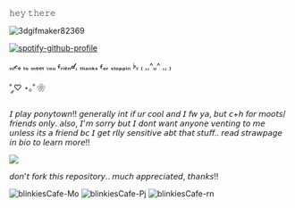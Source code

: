 𝚑𝚎𝚢 𝚝𝚑𝚎𝚛𝚎 

![3dgifmaker82369](https://github.com/user-attachments/assets/0cda87cf-2a77-44e1-92c6-776d4d0561dc)


[![spotify-github-profile](https://spotify-github-profile.kittinanx.com/api/view?uid=31newi2imqx6oawnonuoik5iytmi&cover_image=true&theme=natemoo-re&show_offline=true&background_color=eae6e6&interchange=false&bar_color=c7d1dc&bar_color_cover=false)](https://github.com/kittinan/spotify-github-profile) 


ₙᵢ𝓬ₑ ₜₒ ₘₑₑₜ ᵧₒᵤ ᵳᵣᵢₑₙ𝓭, ₜₕₐₙₖₛ ᵳₒᵣ ₛₜₒₚₚᵢₙ ♭ᵧ ₍ ,,^ᵤ^ ,, ₎

˚ ༘♡ ⋆｡˚ ❀ 

𝘐 𝘱𝘭𝘢𝘺 𝘱𝘰𝘯𝘺𝘵𝘰𝘸𝘯!! 𝘨𝘦𝘯𝘦𝘳𝘢𝘭𝘭𝘺 𝘪𝘯𝘵 𝘪𝘧 𝘶𝘳 𝘤𝘰𝘰𝘭 𝘢𝘯𝘥 𝘐 𝘧𝘸 𝘺𝘢, 𝘣𝘶𝘵 𝘤+𝘩 𝘧𝘰𝘳 𝘮𝘰𝘰𝘵𝘴/𝘧𝘳𝘪𝘦𝘯𝘥𝘴 𝘰𝘯𝘭𝘺. 𝘢𝘭𝘴𝘰, 𝘐'𝘮 𝘴𝘰𝘳𝘳𝘺 𝘣𝘶𝘵 𝘐 𝘥𝘰𝘯𝘵 𝘸𝘢𝘯𝘵 𝘢𝘯𝘺𝘰𝘯𝘦 𝘷𝘦𝘯𝘵𝘪𝘯𝘨 𝘵𝘰 𝘮𝘦 𝘶𝘯𝘭𝘦𝘴𝘴 𝘪𝘵𝘴 𝘢 𝘧𝘳𝘪𝘦𝘯𝘥 𝘣𝘤 𝘐 𝘨𝘦𝘵 𝘳𝘭𝘭𝘺 𝘴𝘦𝘯𝘴𝘪𝘵𝘪𝘷𝘦 𝘢𝘣𝘵 𝘵𝘩𝘢𝘵 𝘴𝘵𝘶𝘧𝘧..
𝘳𝘦𝘢𝘥 𝘴𝘵𝘳𝘢𝘸𝘱𝘢𝘨𝘦 𝘪𝘯 𝘣𝘪𝘰 𝘵𝘰 𝘭𝘦𝘢𝘳𝘯 𝘮𝘰𝘳𝘦!!

![](https://komarev.com/ghpvc/?username=your-github-username&color=faa5bb)

𝘥𝘰𝘯'𝘵 𝘧𝘰𝘳𝘬 𝘵𝘩𝘪𝘴 𝘳𝘦𝘱𝘰𝘴𝘪𝘵𝘰𝘳𝘺.. 𝘮𝘶𝘤𝘩 𝘢𝘱𝘱𝘳𝘦𝘤𝘪𝘢𝘵𝘦𝘥, 𝘵𝘩𝘢𝘯𝘬𝘴!!

![blinkiesCafe-Mo](https://github.com/user-attachments/assets/89bb995f-b9ed-434b-ab05-d2cd16a9b1be) ![blinkiesCafe-Pj](https://github.com/user-attachments/assets/63360362-0f6a-46c6-b195-b4e378da97de) ![blinkiesCafe-rn](https://github.com/user-attachments/assets/74da86be-6f60-4c40-9974-55781e33f537)




